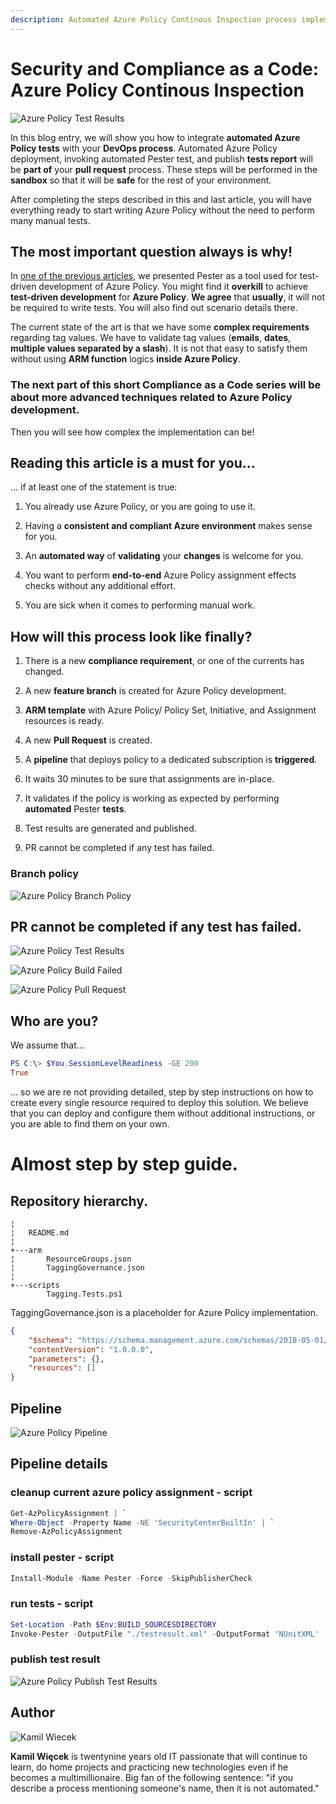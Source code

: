 ```yaml
---
description: Automated Azure Policy Continous Inspection process implementation with Azure Devops. 
---
```


# Security and Compliance as a Code: Azure Policy Continous Inspection

![Azure Policy Test Results](img/azure-policy-continous-integration-000.jpg)


In this blog entry, we will show you how to integrate **automated Azure Policy tests** with your **DevOps process**. 
Automated Azure Policy deployment, invoking automated Pester test, and publish **tests report** will be **part of** your **pull request** process. 
These steps will be performed in the **sandbox** so that it will be **safe** for the rest of your environment. 

After completing the steps described in this and last article, you will have everything ready to start writing Azure Policy without the need to perform many manual tests.

## The most important question always is why!

In [one of the previous articles](https://automate.guru/security-and-compliance-as-a-code-azure-policy-tdd/), we presented Pester as a tool used for test-driven development of Azure Policy. You might find it **overkill** to achieve **test-driven development** for **Azure Policy**. **We agree** that **usually**, it will not be required to write tests. You will also find out scenario details there.

<!-- Azure Policy Built-in capabilities for **string validation** are limited. If you want to guarantee **tag value** level **compliance**, you must use ARM functions in your policies.  -->

The current state of the art is that we have some **complex requirements** regarding tag values. We have to validate tag values (**emails**, **dates**, **multiple values separated by a slash**). It is not that easy to satisfy them without using **ARM function** logics **inside Azure Policy**. 

### The next part of this short Compliance as a Code series will be about more advanced techniques related to Azure Policy development. 

Then you will see how complex the implementation can be!


## Reading this article is a must for you...  

... if at least one of the statement is true:

1. You already use Azure Policy, or you are going to use it. 

2. Having a **consistent and compliant Azure environment** makes sense for you.

3. An **automated way** of **validating** your **changes** is welcome for you.

4. You want to perform **end-to-end** Azure Policy assignment effects checks without any additional effort.

5. You are sick when it comes to performing manual work.



## How will this process look like finally?

1. There is a new **compliance requirement**, or one of the currents has changed.

2. A new **feature branch** is created for Azure Policy development.

3. **ARM template** with Azure Policy/ Policy Set, Initiative, and Assignment resources is ready.

4. A new **Pull Request** is created.

5. A **pipeline** that deploys policy to a dedicated subscription is **triggered**.

6. It waits 30 minutes to be sure that assignments are in-place.

7. It validates if the policy is working as expected by performing **automated** Pester **tests**.

8. Test results are generated and published.

9. PR cannot be completed if any test has failed.

### Branch policy

![Azure Policy Branch Policy](img/azure-policy-continous-integration-006-branch-policy.jpg)

## PR cannot be completed if any test has failed.

![Azure Policy Test Results](img/azure-policy-continous-integration-004-test-result.jpg)

![Azure Policy Build Failed](img/azure-policy-continous-integration-005-build-failed.jpg)

![Azure Policy Pull Request](img/azure-policy-continous-integration-003-pull-request.jpg)

## Who are you?

We assume that...

```powershell
PS C:\> $You.SessionLevelReadiness -GE 200
True
```

... so we are re not providing detailed, step by step instructions on how to create every single resource required to deploy this solution.
We believe that you can deploy and configure them without additional instructions, or you are able to find them on your own.


# Almost step by step guide.

## Repository hierarchy.

```
¦
¦   README.md
¦
+---arm
¦       ResourceGroups.json
¦       TaggingGovernance.json
¦
+---scripts
        Tagging.Tests.ps1
```

TaggingGovernance.json is a placeholder for Azure Policy implementation.

``` json
{
    "$schema": "https://schema.management.azure.com/schemas/2018-05-01/subscriptionDeploymentTemplate.json#",
    "contentVersion": "1.0.0.0",
    "parameters": {},
    "resources": []
}
```
## Pipeline

![Azure Policy Pipeline](img/azure-policy-continous-integration-001-pipeline.jpg)

## Pipeline details

### cleanup current azure policy assignment - script

``` powershell
Get-AzPolicyAssignment | `
Where-Object -Property Name -NE 'SecurityCenterBuiltIn' | `
Remove-AzPolicyAssignment
```

### install pester - script

``` powershell
Install-Module -Name Pester -Force -SkipPublisherCheck
```

### run tests - script

``` powershell
Set-Location -Path $Env:BUILD_SOURCESDIRECTORY
Invoke-Pester -OutputFile "./testresult.xml" -OutputFormat 'NUnitXML'
```

### publish test result

![Azure Policy Publish Test Results](img/azure-policy-continous-integration-002-publish-test-results.jpg) 

## Author

![Kamil Wiecek](img/kamil-wiecek-001.png)

**Kamil Więcek** is twentynine years old IT passionate that will continue to learn, do home projects and practicing new technologies even if he becomes a multimillionaire. 
Big fan of the following sentence: "if you describe a process mentioning someone's name, then it is not automated."
